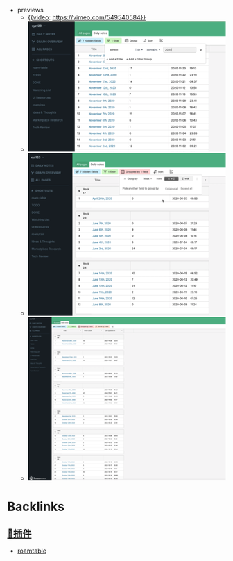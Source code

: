 - previews
    - {{[video](video.md): https://vimeo.com/549540584}}
    - ![](../images/v800tOCrwO.png?)
    - ![](../images/T95GxXwayi.png?)
    - ![](../images/RQ6haZgqTh.png?)

# Backlinks
## [🎫插件](🎫插件.md)
- [roamtable](roamtable.md)


